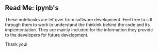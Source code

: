 ## Read Me: ipynb's

These notebooks are leftover from software development. Feel free to sift through them to work to understand the thinkink
behind the code and its implementation. They are mainly included for the information they provide to the developers for future development.

Thank you!
